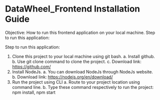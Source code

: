 # DataWheel_Frontend Installation Guide
Objective: How to run this frontend application on your local machine. Step to run this application:

Step to run this application:
  1. Clone this project to your local machine using git bash.
    a. Install github.
    b. Use git clone command to clone the project.
    c. Download link: https://github.com/
  2. Install NodeJs.
    a. You can download NodeJs through NodeJs website.
    b. Download link: https://nodejs.org/en/download/  
  3. Run the project using CLI
    a. Route to your project location using command line.
    b. Type these command respectively to run the project: npm install, npm start

